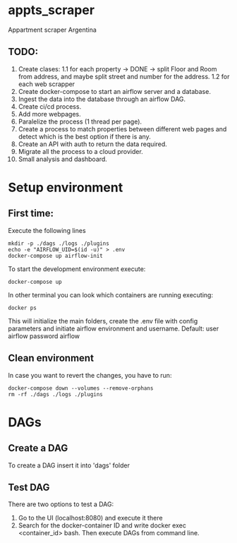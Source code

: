 # appts_scraper
Appartment scraper Argentina

## TODO:
1. Create clases:
	1.1 for each property -> DONE -> split Floor and Room from address, and maybe split street and number for the address. 
	1.2 for each web scrapper
2. Create docker-compose to start an airflow server and a database.
3. Ingest the data into the database through an airflow DAG.
4. Create ci/cd process.
5. Add more webpages.
6. Paralelize the process (1 thread per page).
7. Create a process to match properties between different web pages and detect which is the best option if there is any.
8. Create an API with auth to return the data required.
9. Migrate all the process to a cloud provider.
10. Small analysis and dashboard.



# Setup environment

## First time:

Execute the following lines
```
mkdir -p ./dags ./logs ./plugins
echo -e "AIRFLOW_UID=$(id -u)" > .env
docker-compose up airflow-init
```

To start the development environment execute:
```
docker-compose up
```

In other terminal you can look which containers are running executing:
```
docker ps
```

This will initialize the main folders, create the .env file with config parameters and initiate airflow environment and username. Default: user airflow password airflow


## Clean environment

In case you want to revert the changes, you have to run:
```
docker-compose down --volumes --remove-orphans
rm -rf ./dags ./logs ./plugins
```

# DAGs
## Create a DAG
To create a DAG insert it into 'dags' folder

## Test DAG
There are two options to test a DAG:
1. Go to the UI (localhost:8080) and execute it there
2. Search for the docker-container ID and write docker exec <container_id> bash. Then execute DAGs from command line.

